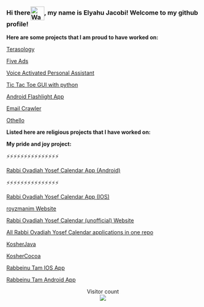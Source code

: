 ### Hi there<img align=center src="https://user-images.githubusercontent.com/26017543/213809353-c908d93c-3dff-4694-9d13-e0e5cbdb879c.png" alt="Waving Hand" width="36" height="36" />, my name is Elyahu Jacobi! Welcome to my github profile!

<b>Here are some projects that I am proud to have worked on:</b>

<a href="https://github.com/Elyahu41/Terasology/tree/develop">Terasology</a>

<a href="https://github.com/Elyahu41/FiveAds">Five Ads</a>

<a href="https://github.com/Elyahu41/VoiceActivatedPersonalAssistant">Voice Activated Personal Assistant</a>

<a href="https://github.com/Elyahu41/Tic-Tac-Toe">Tic Tac Toe GUI with python</a>

<a href="https://github.com/Elyahu41/AndroidFlashlightApp">Android Flashlight App</a>

<a href="https://github.com/Elyahu41/EmailCrawler">Email Crawler</a>

<a href="https://github.com/Elyahu41/Othello">Othello</a>

<b>Listed here are religious projects that I have worked on:</b>

<b>My pride and joy project:</b>

⚡⚡⚡⚡⚡⚡⚡⚡⚡⚡⚡⚡⚡⚡⚡

<a href="https://github.com/Elyahu41/RabbiOvadiahYosefCalendarApp">Rabbi Ovadiah Yosef Calendar App (Android)</a>

⚡⚡⚡⚡⚡⚡⚡⚡⚡⚡⚡⚡⚡⚡⚡

<a href="https://github.com/Elyahu41/RabbiOvadiahYosefCalendarIOSApp">Rabbi Ovadiah Yosef Calendar App (IOS)</a>

<a href="https://github.com/Elyahu41/royzmanimwebsite">royzmanim Website</a>

<a href="https://github.com/Elyahu41/Elyahu41.github.io/tree/master/RabbiOvadiahYosefCalendar">Rabbi Ovadiah Yosef Calendar (unofficial) Website</a>

<a href="https://github.com/Elyahu41/RabbiOvadiahYosefZmanimApps">All Rabbi Ovadiah Yosef Calendar applications in one repo</a>

<a href="https://github.com/Elyahu41/zmanim">KosherJava</a>

<a href="https://github.com/Elyahu41/KosherCocoa">KosherCocoa</a>

<a href="https://github.com/Elyahu41/Rabbeinu-Tam-IOS-App">Rabbeinu Tam IOS App</a>

<a href="https://github.com/Elyahu41/Rabbeinu-Tam-Android-App">Rabbeinu Tam Android App</a>

<p align="center"> 
  Visitor count<br>
  <img src="https://profile-counter.glitch.me/insolitum/count.svg" />
</p>

<!--
**Elyahu41/Elyahu41** is a ✨ _special_ ✨ repository because its `README.md` (this file) appears on your GitHub profile.

Here are some ideas to get you started:

- 🔭 I’m currently working on ...
- 🌱 I’m currently learning ...
- 👯 I’m looking to collaborate on ...
- 🤔 I’m looking for help with ...
- 💬 Ask me about ...
- 📫 How to reach me: ...
- 😄 Pronouns: ...
- ⚡ Fun fact: ...
-->


